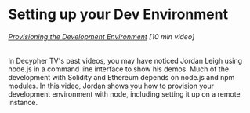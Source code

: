 # Setting up your Dev Environment

###### [Provisioning the Development Environment](http://decypher.tv/series/ethereum-development/video/1) \[10 min video\]

In Decypher TV's past videos, you may have noticed Jordan Leigh using node.js in a command line interface to show his demos. Much of the development with Solidity and Ethereum depends on node.js and npm modules.  In this video, Jordan shows you how to provision your development environment with node, including setting it up on a remote instance.

